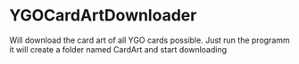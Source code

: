 # YGOCardArtDownloader
Will download the card art of all YGO cards possible.
Just run the programm it will create a folder named CardArt and start downloading
